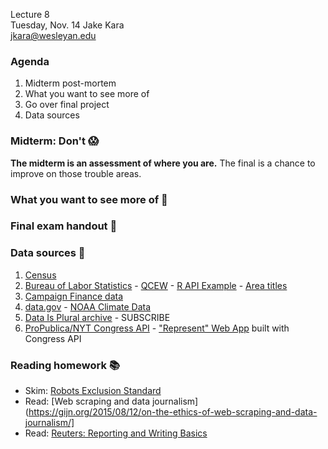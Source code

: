Lecture 8  
Tuesday, Nov. 14
Jake Kara  
jkara@wesleyan.edu

### Agenda

1. Midterm post-mortem
2. What you want to see more of 
3. Go over final project
4. Data sources

### Midterm: Don't &#x1F631;

**The midterm is an assessment of where you are.** The final is a chance to
  improve on those trouble areas.

### What you want to see more of &#x1F52C;

### Final exam handout &#x1F4C3;

### Data sources &#x1F4E1;

1. [Census](http://factfinder2.census.gov) 
2. [Bureau of Labor Statistics](https://bls.gov) - [QCEW](https://data.bls.gov/cew/doc/access/data_access_examples.htm) - [R API Example](https://data.bls.gov/cew/doc/access/data_access_examples.htm#RSCRIPT) - [Area titles](https://data.bls.gov/cew/doc/titles/area/area_titles.htm) 
3. [Campaign Finance data](https://api.open.fec.gov/developers/)
5. [data.gov](https://www.data.gov) - [NOAA Climate Data](https://www.ncdc.noaa.gov/cdo-web/webservices)
6. [Data Is Plural archive](https://tinyletter.com/data-is-plural/archive) - SUBSCRIBE
7. [ProPublica/NYT Congress API](https://projects.propublica.org/api-docs/congress-api/) - ["Represent" Web App](https://projects.propublica.org/represent/) built with Congress API



### Reading homework &#x1F4DA; 

* Skim: [Robots Exclusion Standard](https://en.wikipedia.org/wiki/Robots_exclusion_standard)
* Read: [Web scraping and data journalism](https://gijn.org/2015/08/12/on-the-ethics-of-web-scraping-and-data-journalism/]
* Read: [Reuters: Reporting and Writing Basics](http://handbook.reuters.com/index.php?title=Reporting_and_Writing_Basics&oldid=2805)
    

